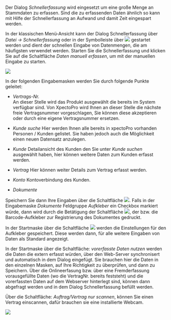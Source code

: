 Der Dialog *Schnellerfassung* wird eingesetzt um eine große Menge an Stammdaten zu erfassen. Sind die zu erfassenden Daten ähnlich so kann mit Hilfe der Schnellerfassung an Aufwand und damit Zeit eingespart werden.

In der klassischen Menü-Ansicht kann der Dialog Schnellerfassung über *Datei → Schnellerfassung* oder in der Symbolleiste über ![](http://xpecto.github.io/docs/img/img_1442999858597.png) gestartet werden und dient der schnellen Eingabe von Datenmengen, die am häufigsten verwendet werden.
Starten Sie die Schnellerfassung und klicken Sie auf die Schaltfläche *Daten manuell erfassen*, um mit der manuellen Eingabe zu starten.

![](http://xpecto.github.io/docs/xpecto/Datei/Schnellerfassung/Schnellerfassung_starten.png)

In der folgenden Eingabemasken werden Sie durch folgende Punkte geleitet:   
       
 - *Vertrags-Nr.*   
An dieser Stelle wird das Produkt ausgewählt die bereits im System verfügbar sind.
Von XpectoPro wird Ihnen an dieser Stelle die nächste freie Vertragsnummer vorgeschlagen, Sie können diese akzeptieren oder durch eine eigene Vertragsnummer ersetzen. 

 - *Kunde suche* 
 Hier werden Ihnen alle bereits in xpectoPro vorhanden Personen / Kunden gelistet. Sie haben jedoch auch die Möglichkeit einen neuen Datensatz anzulegen.
 
 - *Kunde*
Detailansicht des Kunden den Sie unter *Kunde suchen* ausgewählt haben, hier können weitere Daten zum Kunden erfasst werden.

 - *Vertrag*
 Hier können weiter Details zum Vertrag erfasst werden.
 
 - *Konto* 
 Kontoverbindung des Kunden.
 
 - *Dokumente*
 

Speichern Sie dann Ihre Eingaben über die Schaltfläche ![](http://xpecto.github.io/docs/img/img_1443019951326.png). 
Falls in der Eingabemaske *Dokumente* Feldgruppe *Aufkleber* ein Checkbox markiert würde, dann wird durch die Betätigung der Schaltfläche ![](http://xpecto.github.io/docs/img/img_1443019964944.png), der bzw. die Barcode-Aufkleber zur Registrierung des Dokumentes gedruckt.

In der Startmaske über die Schaltfläche ![](http://xpecto.github.io/docs/img/img_1443020139854.png) werden die Einstellungen für den Aufkleber gespeichert. Diese werden dann, für alle weitere Eingaben von Daten als Standard angezeigt.

In der Startmaske über die Schaltfläche: *vorerfasste Daten nutzen* werden die Daten die extern erfasst würden, über den Web-Server synchronisert und automatisch in dem Dialog eingefügt. Sie brauchen hier die Daten in den einzelnen Masken, auf Ihre Richtigkeit zu überprüfen, und dann zu Speichern. Über die Onlineerfasung bzw. über eine Fremderfassung vorausgefüllte Daten (wo die VertragNr. bereits feststeht) und die vorerfassten Daten auf dem Webserver hinterlegt sind, können dann abgefragt werden und in dem Dialog Schnellerfassung befüllt werden.

Über die Schaltfläche: *Auftrag/Vertrag nur scannen*, können Sie einen Vertrag einscannen, dafür brauchen sie eine installierte Webcam.

![](http://xpecto.github.io/docs/img/img_1443000902734.png)